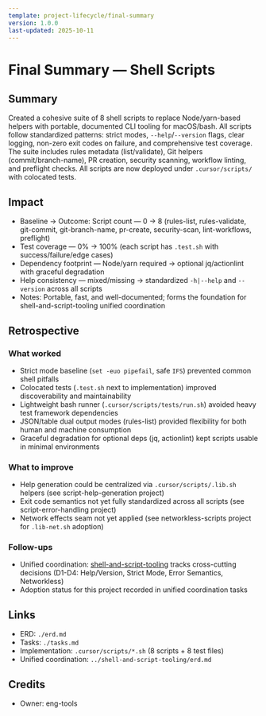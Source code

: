 ```yaml
---
template: project-lifecycle/final-summary
version: 1.0.0
last-updated: 2025-10-11
---
```


# Final Summary — Shell Scripts

## Summary

Created a cohesive suite of 8 shell scripts to replace Node/yarn-based helpers with portable, documented CLI tooling for macOS/bash. All scripts follow standardized patterns: strict modes, `--help`/`--version` flags, clear logging, non-zero exit codes on failure, and comprehensive test coverage. The suite includes rules metadata (list/validate), Git helpers (commit/branch-name), PR creation, security scanning, workflow linting, and preflight checks. All scripts are now deployed under `.cursor/scripts/` with colocated tests.

## Impact

- Baseline → Outcome: Script count — 0 → 8 (rules-list, rules-validate, git-commit, git-branch-name, pr-create, security-scan, lint-workflows, preflight)
- Test coverage — 0% → 100% (each script has `.test.sh` with success/failure/edge cases)
- Dependency footprint — Node/yarn required → optional jq/actionlint with graceful degradation
- Help consistency — mixed/missing → standardized `-h|--help` and `--version` across all scripts
- Notes: Portable, fast, and well-documented; forms the foundation for shell-and-script-tooling unified coordination

## Retrospective

### What worked

- Strict mode baseline (`set -euo pipefail`, safe `IFS`) prevented common shell pitfalls
- Colocated tests (`.test.sh` next to implementation) improved discoverability and maintainability
- Lightweight bash runner (`.cursor/scripts/tests/run.sh`) avoided heavy test framework dependencies
- JSON/table dual output modes (rules-list) provided flexibility for both human and machine consumption
- Graceful degradation for optional deps (jq, actionlint) kept scripts usable in minimal environments

### What to improve

- Help generation could be centralized via `.cursor/scripts/.lib.sh` helpers (see script-help-generation project)
- Exit code semantics not yet fully standardized across all scripts (see script-error-handling project)
- Network effects seam not yet applied (see networkless-scripts project for `.lib-net.sh` adoption)

### Follow-ups

- Unified coordination: [shell-and-script-tooling](../shell-and-script-tooling/erd.md) tracks cross-cutting decisions (D1-D4: Help/Version, Strict Mode, Error Semantics, Networkless)
- Adoption status for this project recorded in unified coordination tasks

## Links

- ERD: `./erd.md`
- Tasks: `./tasks.md`
- Implementation: `.cursor/scripts/*.sh` (8 scripts + 8 test files)
- Unified coordination: `../shell-and-script-tooling/erd.md`

## Credits

- Owner: eng-tools
